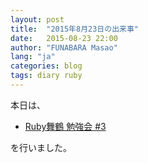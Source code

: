```yaml
---
layout: post
title:  "2015年8月23日の出来事"
date:   2015-08-23 22:00
author: "FUNABARA Masao"
lang: "ja"
categories: blog
tags: diary ruby
---
```


本日は、

* [Ruby舞鶴 勉強会 #3](https://ruby-maizuru.doorkeeper.jp/events/29349)

を行いました。
